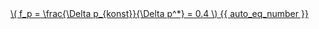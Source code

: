 <a href="/eco2_guide_center/1.%20ECO2%20Logic%20Guide/Hee1_Equation_List.html" class="equation-link" target="_blank" rel="noopener noreferrer">
  \( f_p = \frac{\Delta p_{konst}}{\Delta p^*} = 0.4 \) {{ auto_eq_number }}
</a>
